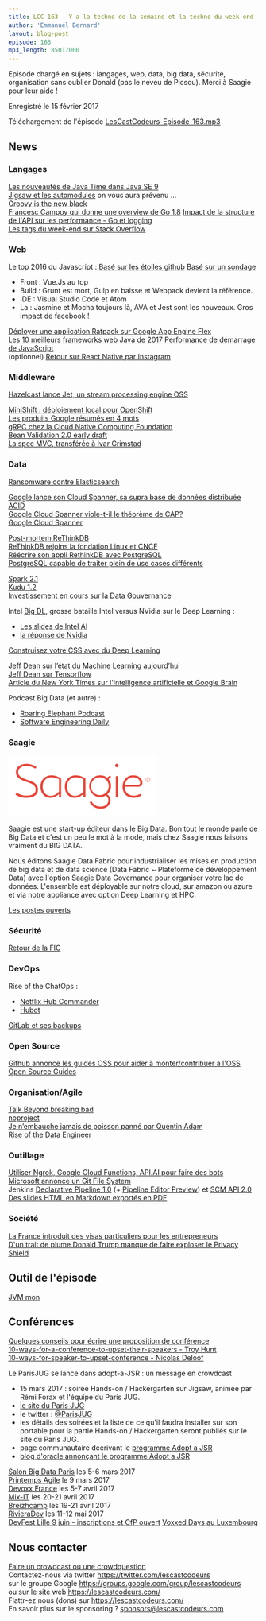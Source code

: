 ```yaml
---
title: LCC 163 - Y a la techno de la semaine et la techno du week-end
author: 'Emmanuel Bernard'
layout: blog-post
episode: 163
mp3_length: 85017000
---
```

Episode chargé en sujets : langages, web, data, big data, sécurité, organisation sans oublier Donald (pas le neveu de Picsou).
Merci à Saagie pour leur aide !

Enregistré le 15 février 2017

Téléchargement de l'épisode [LesCastCodeurs-Episode-163.mp3](http://traffic.libsyn.com/lescastcodeurs/LesCastCodeurs-Episode-163.mp3)

## News

### Langages

[Les nouveautés de Java Time dans Java SE 9](http://blog.joda.org/2017/02/java-time-jsr-310-enhancements-java-9.html)  
[Jigsaw et les automodules](http://www.sonatype.org/nexus/2017/01/23/advice-for-jigsaw-regarding-auto-modules/) on vous aura prévenu ...  
[Groovy is the new black](https://www.blazemeter.com/blog/groovy-new-black)  
[Francesc Campoy qui donne une overview de Go 1.8](https://talks.golang.org/2017/state-of-go.slide)
[Impact de la structure de l'API sur les performance - Go et logging](http://commaok.xyz/post/interface-allocs/)  
[Les tags du week-end sur Stack Overflow](https://i.stack.imgur.com/sdFa6.png)  

### Web

Le top 2016 du Javascript : [Basé sur les étoiles github](https://risingstars2016.js.org/) [Basé sur un sondage](http://stateofjs.com/2016/)

* Front : Vue.Js au top
* Build : Grunt est mort, Gulp en baisse et Webpack devient la référence.
* IDE : Visual Studio Code et Atom
* La : Jasmine et Mocha toujours là, AVA et Jest sont les nouveaux. Gros impact de facebook !

[Déployer une application Ratpack sur Google App Engine Flex](https://medium.com/google-cloud/deploy-a-ratpack-app-on-google-app-engine-flex-6ab59a90f6cf)  
[Les 10 meilleurs frameworks web Java de 2017](http://www.dailyrazor.com/blog/best-java-web-frameworks-for-2017/)
[Performance de démarrage de JavaScript](https://medium.com/@addyosmani/javascript-start-up-performance-69200f43b201#.ig5av7wuc)  
(optionnel) [Retour sur React Native par Instagram](https://engineering.instagram.com/react-native-at-instagram-dd828a9a90c7#.1ls8p8cnb)  

### Middleware

[Hazelcast lance Jet, un stream processing engine OSS](https://www.infoq.com/news/2017/02/HazlecastJetOSS)  

[MiniShift : déploiement local pour OpenShift](http://red.ht/2kBFZzQ)  
[Les produits Google résumés en 4 mots](https://twitter.com/gregsramblings/status/828124286758092800/photo/1)  
[gRPC chez la Cloud Native Computing Foundation](https://github.com/caniszczyk/proposal/blob/e043ca5b3660da48bd5499d70951b031c4bf8d78/P1.md)  
[Bean Validation 2.0 early draft](https://t.co/AELi9UH5Bt)  
[La spec MVC, transférée à Ivar Grimstad](https://java.net/projects/mvc-spec/lists/users/archive/2017-01/message/0)  

### Data

[Ransomware contre Elasticsearch](http://www.lemondeinformatique.fr/actualites/lire-apres-mongodb-les-ransomwares-ciblent-les-clusters-elasticsearch-67075.html)  

[Google lance son Cloud Spanner, sa supra base de données distribuée ACID](https://cloudplatform.googleblog.com/2017/02/introducing-Cloud-Spanner-a-global-database-service-for-mission-critical-applications.html)  
[Google Cloud Spanner viole-t-il le théorème de CAP?](https://cloudplatform.googleblog.com/2017/02/inside-Cloud-Spanner-and-the-CAP-Theorem.html)  
[Google Cloud Spanner](https://cloud.google.com/spanner/)  

[Post-mortem ReThinkDB](http://www.defstartup.org/2017/01/18/why-rethinkdb-failed.html)  
[ReThinkDB rejoins la fondation Linux et CNCF](https://rethinkdb.com/blog/rethinkdb-joins-linux-foundation/)  
[Réécrire son appli RethinkDB avec PostgreSQL](http://blog.sagemath.com/2017/02/09/rethinkdb-vs-postgres.html)  
[PostgreSQL capable de traiter plein de use cases différents](http://renesd.blogspot.fr/2017/02/is-postgresql-good-enough.html)  

[Spark 2.1](https://spark.apache.org/releases/spark-release-2-1-0.html)  
[Kudu 1.2](http://kudu.apache.org/releases/1.2.0/)  
[Investissement en cours sur la Data Gouvernance](https://www.datanami.com/2017/01/18/data-governance-startup-gains-funding/)  

Intel [Big DL](https://github.com/intel-analytics/BigDL), grosse bataille Intel versus NVidia sur le Deep Learning :

* [Les slides de Intel AI](http://www.inteldevconference.com/intel-ai-day-paris-slides/)
* [la réponse de Nvidia](https://blogs.nvidia.com/blog/2016/08/16/correcting-some-mistakes/)

[Construisez votre CSS avec du Deep Learning](https://huu.la/ai/cssrooster)  

[Jeff Dean sur l’état du Machine Learning aujourd’hui](https://cloud.google.com/blog/big-data/2017/02/jeff-dean-on-machine-learning-part-1-surveying-the-landscape)  
[Jeff Dean sur Tensorflow](https://cloud.google.com/blog/big-data/2017/02/jeff-dean-on-machine-learning-part-2-tensorflow)  
[Article du New York Times sur l'intelligence artificielle et Google Brain](https://www.nytimes.com/2016/12/14/magazine/the-great-ai-awakening.html)  

Podcast Big Data (et autre) :

* [Roaring Elephant Podcast](http://roaringelephant.org/)
* [Software Engineering Daily](https://softwareengineeringdaily.com/)

### Saagie

<img src="/images/promo/sponsors/logo-saagie.svg" width=300 alt="Logo Saagie"/>

[Saagie](https://www.saagie.com) est une start-up éditeur dans le Big Data. Bon tout le monde parle de Big Data et c'est un peu le mot à la mode, mais chez Saagie nous faisons vraiment du BIG DATA. 
  
Nous éditons Saagie Data Fabric pour industrialiser les mises en production de big data et de data science (Data Fabric ~ Plateforme de développement Data) avec l'option Saagie Data Governance pour organiser votre lac de données. L'ensemble est déployable sur notre cloud, sur amazon ou azure et via notre appliance avec option Deep Learning et HPC.

[Les postes ouverts](https://www.saagie.com/fr/jobs)

### Sécurité

[Retour de la FIC](https://www.nolimitsecu.fr/coriin-fic-2017/)

### DevOps

Rise of the ChatOps :

* [Netflix Hub Commander](http://techblog.netflix.com/2017/02/introducing-hubcommander.html)
* [Hubot](https://hubot.github.com/)

[GitLab et ses backups](https://about.gitlab.com/2017/02/10/postmortem-of-database-outage-of-january-31/)  

### Open Source

[Github annonce les guides OSS pour aider à monter/contribuer à l'OSS](https://github.com/blog/2318-announcing-open-source-guides)  
[Open Source Guides](https://opensource.guide/)  

### Organisation/Agile

[Talk Beyond breaking bad](https://www.youtube.com/watch?v=czudJ6O8i9k)  
[noproject](https://www.infoq.com/fr/presentations/lkfr-allan-kelly-no-projects)  
[Je n’embauche jamais de poisson panné par Quentin Adam](http://medium.com/@waxzce/je-nembauche-jamais-de-poisson-pan%C3%A9-alors-arr%C3%AAtez-de-vous-pr%C3%A9senter-comme-tel-1eb318ee8a20)  
[Rise of the Data Engineer](https://medium.freecodecamp.com/the-rise-of-the-data-engineer-91be18f1e603?gi=e42974f0e9a5#.73683xj5s)  

### Outillage

[Utiliser Ngrok, Google Cloud Functions, API.AI pour faire des bots](http://glaforge.appspot.com/article/a-tight-develop-test-loop-for-developing-bots-with-api-ai-the-google-cloud-function-emulator-node-js-and-ngrok)  
[Microsoft annonce un Git File System](https://blogs.msdn.microsoft.com/visualstudioalm/2017/02/03/announcing-gvfs-git-virtual-file-system/)  
Jenkins [Declarative Pipeline 1.0](https://jenkins.io/blog/2017/02/03/declarative-pipeline-ga/) (+ [Pipeline Editor Preview](https://ci.blueocean.io/blue/pipelines/pipeline-editor-preview/)) et [SCM API 2.0](https://jenkins.io/blog/2017/02/06/scm-api-2-take2/)  
[Des slides HTML en Markdown exportés en PDF](https://julien.ponge.org/blog/exporting-html-slides-in-markdown-to-pdf/)  

### Société

[La France introduit des visas particuliers pour les entrepreneurs](https://techcrunch.com/2017/01/17/france-creates-a-special-visa-for-entrepreneurs-engineers-and-investors/)  
[D'un trait de plume Donald Trump manque de faire exploser le Privacy Shield](http://www.zdnet.fr/actualites/d-un-trait-de-plume-donald-trump-manque-de-faire-exploser-le-privacy-shield-39847758.htm#xtor=123456)

## Outil de l'épisode

[JVM mon](http://bit.ly/2kmaT0p)  

## Conférences

[Quelques conseils pour écrire une proposition de conférence](https://medium.com/@fox/how-to-write-a-successful-conference-proposal-4461509d3e32#.nl7ggnwif)  
[10-ways-for-a-conference-to-upset-their-speakers - Troy Hunt](https://www.troyhunt.com/10-ways-for-a-conference-to-upset-their-speakers/)  
[10-ways-for-speaker-to-upset-conference - Nicolas Deloof](http://blog.loof.fr/2017/02/10-ways-for-speaker-to-upset-conference.html)  

Le ParisJUG se lance dans adopt-a-JSR : un message en crowdcast

* 15 mars 2017 : soirée Hands-on / Hackergarten sur Jigsaw, animée par Rémi Forax et l'équipe du Paris JUG.
* [le site du Paris JUG](http://www.parisjug.org/)
* le twitter : [@ParisJUG](https://twitter.com/ParsJUG)
* les détails des soirées et la liste de ce qu'il faudra installer sur son portable pour la partie Hands-on / Hackergarten seront publiés sur le site du Paris JUG.
* page communautaire décrivant le [programme Adopt a JSR](https://community.oracle.com/community/java/jcp/adopt-a-jsr)
* [blog d'oracle annonçant le programme Adopt a JSR](https://blogs.oracle.com/java/adopt-a-jsr)

[Salon Big Data Paris](https://www.bigdataparis.com/) les 5-6 mars 2017  
[Printemps Agile](http://www.club-agile-caen.fr/) le 9 mars 2017  
[Devoxx France](http://www.devoxx.fr) les 5-7 avril 2017  
[Mix-IT](https://www.mix-it.fr) les 20-21 avril 2017  
[Breizhcamp](http://www.breizhcamp.org) les 19-21 avril 2017  
[RivieraDev](http://rivieradev.fr) les 11-12 mai 2017  
[DevFest Lille 9 juin - inscriptions et CfP ouvert](http://devfest.gdglille.org) [Voxxed Days au Luxembourg](https://voxxeddays.com/luxembourg/)  

## Nous contacter

[Faire un crowdcast ou une crowdquestion](https://lescastcodeurs.com/crowdcasting/)  
Contactez-nous via twitter <https://twitter.com/lescastcodeurs>  
sur le groupe Google <https://groups.google.com/group/lescastcodeurs>  
ou sur le site web <https://lescastcodeurs.com/>  
Flattr-ez nous (dons) sur <https://lescastcodeurs.com/>  
En savoir plus sur le sponsoring ? [sponsors@lescastcodeurs.com](mailto:sponsors@lescastcodeurs.com)
